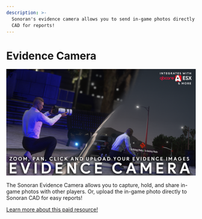 ```yaml
---
description: >-
  Sonoran's evidence camera allows you to send in-game photos directly to your
  CAD for reports!
---
```


# Evidence Camera

![Sonoran Store - Evidence Camera](<../../.gitbook/assets/image (16).png>)

The Sonoran Evidence Camera allows you to capture, hold, and share in-game photos with other players. Or, upload the in-game photo directly to Sonoran CAD for easy reports!

[Learn more about this paid resource!](https://www.sonoran.store/package/5183521)
